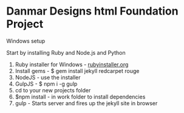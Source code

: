 <h1>Danmar Designs html Foundation Project</h1>
<p>Windows setup</p>
<p>Start by installing Ruby and Node.js and Python</p>
<ol>
	<li>Ruby installer for Windows - <a target="_blank" href="http://rubyinstaller.org/">rubyinstaller.org</a></li>
	<li>Install gems - $ gem install jekyll redcarpet rouge</li>
	<li>NodeJS - use the installer</li>
	<li>GulpJS - $ npm i -g gulp</li>
	<li>cd to your new projects folder</li>
	<li>$npm install - in work folder to install dependencies</li>
	<li>gulp - Starts server and fires up the jekyll site in browser</li>
</ol>
